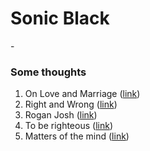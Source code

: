 # Sonic Black
<div id="quote_of_the_day">
	<i id="quote"> </i> - <b id="author"> </b> 
</div>
<script type="text/javascript">
	
 var quotes = 
 [
 	{
		quote: "We rise by lifting others.", 
		author: "Robert Ingersoll",
	}, 
	{
		quote: "The probability that we may fail in the struggle ought not to deter us from the support of a cause we believe to be just.",
		author: "Abraham Lincoln",
	},
	{
		quote: "I have always found that mercy bears richer fruits than strict justice.",
		author: "Abraham Lincoln",
	},
	{
		quote: "Nearly all men can stand adversity, but if you want to test a man's character, give him power.",
		author: "Abraham Lincoln",
	},
	{
		quote: "Young man, in mathematics you don't understand things. You just get used to them.",
		author: "John von Neumann",
	},
	{
		quote: "If you can't explain it simply, you don't understand it well enough.",
		author: "Albert Einstein",
	},
	{
		quote: "Strength does not come from physical capacity. It comes from an indomitable will.",
		author: "Mahatma Gandhi",
	},
	{
		quote: "Those who deny freedom to others, deserve it not for themselves.",
		author: "Abraham Lincoln",
	},
	{
		quote: "Life's not about how hard of a hit you can give... it's about how many you can take, and still keep moving forward.",
		author: "Rocky Balboa",
	},
	{
		quote: "It is not who I am underneath, but what I do that defines me.",
		author: "Batman",
	},
	{
		quote: "It is not what you are, but what you want to be that determines your character.",
		author: "Unknown",
	},
];
 var quote = document.getElementById("quote");
 var author = document.getElementById("author");
 randomIndex = Math.ceil((Math.random() * quotes.length-1));
 quote.innerHTML = quotes[randomIndex].quote
 author.innerHTML = quotes[randomIndex].author
</script>

### Some thoughts

1. On Love and Marriage ([link](./love.md))
2. Right and Wrong ([link](./right.md))
3. Rogan Josh ([link](./rogan.md))
4. To be righteous ([link](./righteous.md))
5. Matters of the mind ([link](./mind.md))
